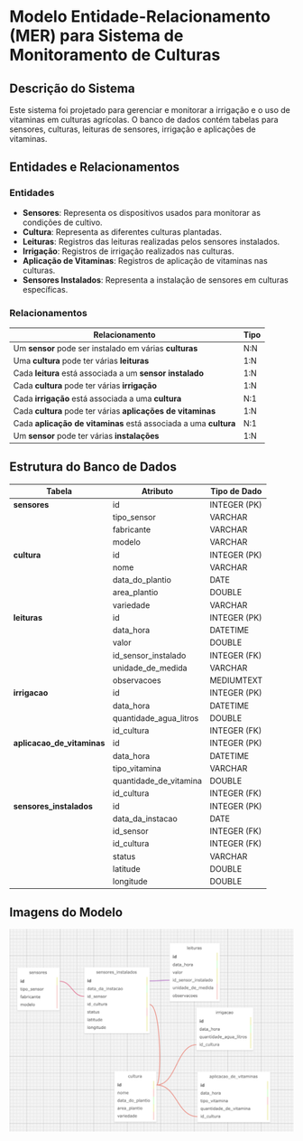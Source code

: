 # Modelo Entidade-Relacionamento (MER) para Sistema de Monitoramento de Culturas

## Descrição do Sistema

Este sistema foi projetado para gerenciar e monitorar a irrigação e o uso de vitaminas em culturas agrícolas. O banco de dados contém tabelas para sensores, culturas, leituras de sensores, irrigação e aplicações de vitaminas.

## Entidades e Relacionamentos

### Entidades

- **Sensores**: Representa os dispositivos usados para monitorar as condições de cultivo.
- **Cultura**: Representa as diferentes culturas plantadas.
- **Leituras**: Registros das leituras realizadas pelos sensores instalados.
- **Irrigação**: Registros de irrigação realizados nas culturas.
- **Aplicação de Vitaminas**: Registros de aplicação de vitaminas nas culturas.
- **Sensores Instalados**: Representa a instalação de sensores em culturas específicas.

### Relacionamentos

| Relacionamento                                                   | Tipo |
| ---------------------------------------------------------------- | ---- |
| Um **sensor** pode ser instalado em várias **culturas**          | N:N  |
| Uma **cultura** pode ter várias **leituras**                     | 1:N  |
| Cada **leitura** está associada a um **sensor instalado**        | 1:N  |
| Cada **cultura** pode ter várias **irrigação**                   | 1:N  |
| Cada **irrigação** está associada a uma **cultura**              | N:1  |
| Cada **cultura** pode ter várias **aplicações de vitaminas**     | 1:N  |
| Cada **aplicação de vitaminas** está associada a uma **cultura** | N:1  |
| Um **sensor** pode ter várias **instalações**                    | 1:N  |

## Estrutura do Banco de Dados

| Tabela                     | Atributo               | Tipo de Dado |
| -------------------------- | ---------------------- | ------------ |
| **sensores**               | id                     | INTEGER (PK) |
|                            | tipo_sensor            | VARCHAR      |
|                            | fabricante             | VARCHAR      |
|                            | modelo                 | VARCHAR      |
| **cultura**                | id                     | INTEGER (PK) |
|                            | nome                   | VARCHAR      |
|                            | data_do_plantio        | DATE         |
|                            | area_plantio           | DOUBLE       |
|                            | variedade              | VARCHAR      |
| **leituras**               | id                     | INTEGER (PK) |
|                            | data_hora              | DATETIME     |
|                            | valor                  | DOUBLE       |
|                            | id_sensor_instalado    | INTEGER (FK) |
|                            | unidade_de_medida      | VARCHAR      |
|                            | observacoes            | MEDIUMTEXT   |
| **irrigacao**              | id                     | INTEGER (PK) |
|                            | data_hora              | DATETIME     |
|                            | quantidade_agua_litros | DOUBLE       |
|                            | id_cultura             | INTEGER (FK) |
| **aplicacao_de_vitaminas** | id                     | INTEGER (PK) |
|                            | data_hora              | DATETIME     |
|                            | tipo_vitamina          | VARCHAR      |
|                            | quantidade_de_vitamina | DOUBLE       |
|                            | id_cultura             | INTEGER (FK) |
| **sensores_instalados**    | id                     | INTEGER (PK) |
|                            | data_da_instacao       | DATE         |
|                            | id_sensor              | INTEGER (FK) |
|                            | id_cultura             | INTEGER (FK) |
|                            | status                 | VARCHAR      |
|                            | latitude               | DOUBLE       |
|                            | longitude              | DOUBLE       |

## Imagens do Modelo

![modelagem](./modelagem.png)
